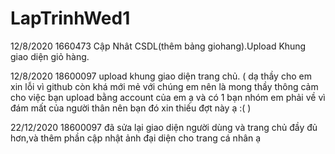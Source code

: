 # LapTrinhWed1
12/8/2020 1660473 Cập Nhât CSDL(thêm bảng giohang).Upload Khung giao diện giỏ hàng.

12/8/2020 18600097 upload khung giao diện trang chủ. (  dạ thầy cho em xin lỗi vì github còn khá mới mẻ với chúng em nên là mong thầy thông cảm cho việc bạn upload bằng account của em ạ và có 1 bạn nhóm em phải về vì đám mất của người thân nên bạn đó xin thiếu đợt này ạ :(   )


22/12/2020 18600097 đã sửa lại giao diện người dùng và trang chủ đầy đủ hơn,và thêm phần cập nhật ảnh đại diện cho trang cá nhân ạ

